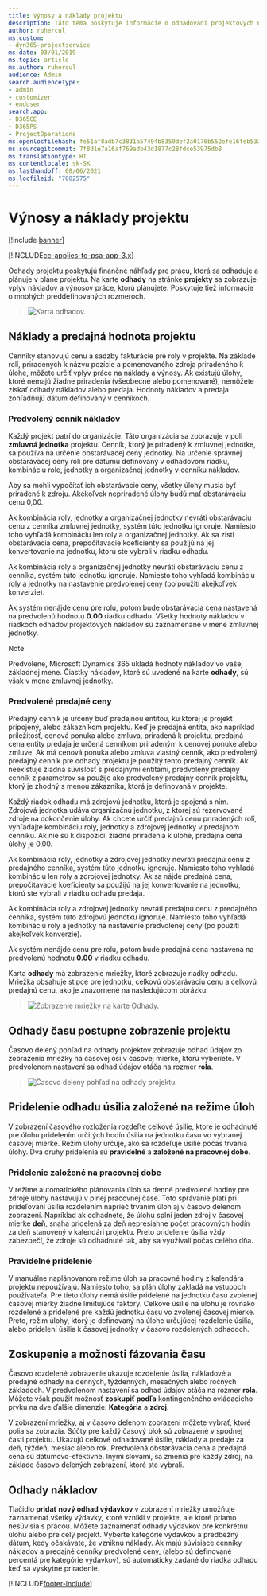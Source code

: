 ```yaml
---
title: Výnosy a náklady projektu
description: Táto téma poskytuje informácie o odhadovaní projektových nákladov a výnosov.
author: ruhercul
ms.custom:
- dyn365-projectservice
ms.date: 03/01/2019
ms.topic: article
ms.author: ruhercul
audience: Admin
search.audienceType:
- admin
- customizer
- enduser
search.app:
- D365CE
- D365PS
- ProjectOperations
ms.openlocfilehash: fe51af8adb7c3831a57494b8359def2a0176b552efe16feb53a2a265f5ffcb0c
ms.sourcegitcommit: 7f8d1e7a16af769adb43d1877c28fdce53975db8
ms.translationtype: HT
ms.contentlocale: sk-SK
ms.lasthandoff: 08/06/2021
ms.locfileid: "7002575"
---
```

# <a name="project-costs-and-revenue"></a>Výnosy a náklady projektu

[!include [banner](../includes/psa-now-project-operations.md)]

[!INCLUDE[cc-applies-to-psa-app-3.x](../includes/cc-applies-to-psa-app-3x.md)]

Odhady projektu poskytujú finančné náhľady pre prácu, ktorá sa odhaduje a plánuje v pláne projektu. Na karte **odhady** na stránke **projekty** sa zobrazuje vplyv nákladov a výnosov práce, ktorú plánujete. Poskytuje tiež informácie o mnohých preddefinovaných rozmeroch. 

> ![Karta odhadov.](media/project-5.png)

## <a name="cost-and-sales-values-of-the-project"></a>Náklady a predajná hodnota projektu

Cenníky stanovujú cenu a sadzby fakturácie pre roly v projekte. Na základe rolí, priradených k názvu pozície a pomenovaného zdroja priradeného k úlohe, môžete určiť vplyv práce na náklady a výnosy. Ak existujú úlohy, ktoré nemajú žiadne priradenia (všeobecné alebo pomenované), nemôžete získať odhady nákladov alebo predaja. Hodnoty nákladov a predaja zohľadňujú dátum definovaný v cenníkoch.

### <a name="default-cost-price"></a>Predvolený cenník nákladov  

Každý projekt patrí do organizácie. Táto organizácia sa zobrazuje v poli **zmluvná jednotka** projektu. Cenník, ktorý je priradený k zmluvnej jednotke, sa používa na určenie obstarávacej ceny jednotky. Na určenie správnej obstarávacej ceny rolí pre dátumu definovaný v odhadovom riadku, kombináciu role, jednotky a organizačnej jednotky v cenníku nákladov. 

Aby sa mohli vypočítať ich obstarávacie ceny, všetky úlohy musia byť priradené k zdroju. Akékoľvek nepriradené úlohy budú mať obstarávaciu cenu 0,00.

Ak kombinácia roly, jednotky a organizačnej jednotky nevráti obstarávaciu cenu z cenníka zmluvnej jednotky, systém túto jednotku ignoruje. Namiesto toho vyhľadá kombináciu len roly a organizačnej jednotky. Ak sa zistí obstarávacia cena, prepočítavacie koeficienty sa použijú na jej konvertovanie na jednotku, ktorú ste vybrali v riadku odhadu.

Ak kombinácia roly a organizačnej jednotky nevráti obstarávaciu cenu z cenníka, systém túto jednotku ignoruje. Namiesto toho vyhľadá kombináciu roly a jednotky na nastavenie predvolenej ceny (po použití akejkoľvek konverzie).

Ak systém nenájde cenu pre rolu, potom bude obstarávacia cena nastavená na predvolenú hodnotu **0.00** riadku odhadu. Všetky hodnoty nákladov v riadkoch odhadov projektových nákladov sú zaznamenané v mene zmluvnej jednotky.

> [!NOTE]
> Predvolene, Microsoft Dynamics 365 ukladá hodnoty nákladov vo vašej základnej mene. Čiastky nákladov, ktoré sú uvedené na karte **odhady**, sú však v mene zmluvnej jednotky.  

### <a name="default-sales-price"></a>Predvolené predajné ceny 

Predajný cenník je určený buď predajnou entitou, ku ktorej je projekt pripojený, alebo zákazníkom projektu. Keď je predajná entita, ako napríklad príležitosť, cenová ponuka alebo zmluva, priradená k projektu, predajná cena entity predaja je určená cenníkom priradeným k cenovej ponuke alebo zmluve. Ak má cenová ponuka alebo zmluva vlastný cenník, ako predvolený predajný cenník pre odhady projektu je použitý tento predajný cenník. Ak neexistuje žiadna súvislosť s predajnými entitami, predvolený predajný cenník z parametrov sa použije ako predvolený predajný cenník projektu, ktorý je zhodný s menou zákazníka, ktorá je definovaná v projekte.

Každý riadok odhadu má zdrojovú jednotku, ktorá je spojená s ním. Zdrojová jednotka udáva organizačnú jednotku, z ktorej sú rezervované zdroje na dokončenie úlohy. Ak chcete určiť predajnú cenu priradených rolí, vyhľadajte kombináciu roly, jednotky a zdrojovej jednotky v predajnom cenníku. Ak nie sú k dispozícii žiadne priradenia k úlohe, predajná cena úlohy je 0,00.

Ak kombinácia roly, jednotky a zdrojovej jednotky nevráti predajnú cenu z predajného cenníka, systém túto jednotku ignoruje. Namiesto toho vyhľadá kombináciu len roly a zdrojovej jednotky. Ak sa nájde predajná cena, prepočítavacie koeficienty sa použijú na jej konvertovanie na jednotku, ktorú ste vybrali v riadku odhadu predaja. 

Ak kombinácia roly a zdrojovej jednotky nevráti predajnú cenu z predajného cenníka, systém túto zdrojovú jednotku ignoruje. Namiesto toho vyhľadá kombináciu roly a jednotky na nastavenie predvolenej ceny (po použití akejkoľvek konverzie).

Ak systém nenájde cenu pre rolu, potom bude predajná cena nastavená na predvolenú hodnotu **0.00** v riadku odhadu.

Karta **odhady** má zobrazenie mriežky, ktoré zobrazuje riadky odhadu. Mriežka obsahuje stĺpce pre jednotku, celkovú obstarávaciu cenu a celkovú predajnú cenu, ako je znázornené na nasledujúcom obrázku. 

> ![Zobrazenie mriežky na karte Odhady.](media/project-6.png)

## <a name="time-phased-view-of-project-estimates"></a>Odhady času postupne zobrazenie projektu

Časovo delený pohľad na odhady projektov zobrazuje odhad údajov zo zobrazenia mriežky na časovej osi v časovej mierke, ktorú vyberiete. V predvolenom nastavení sa odhad údajov otáča na rozmer **rola**.

> ![Časovo delený pohľad na odhady projektu.](media/project-7.png)

## <a name="allocating-estimated-effort-based-on-the-task-mode"></a>Pridelenie odhadu úsilia založené na režime úloh

V zobrazení časového rozloženia rozdeľte celkové úsilie, ktoré je odhadnuté pre úlohu pridelením určitých hodín úsilia na jednotku času vo vybranej časovej mierke. Režim úlohy určuje, ako sa rozdeľuje úsilie počas trvania úlohy. Dva druhy pridelenia sú **pravidelné** a **založené na pracovnej dobe**.

### <a name="work-hours-based-allocation"></a>Pridelenie založené na pracovnej dobe
 
V režime automatického plánovania úloh sa denné predvolené hodiny pre zdroje úlohy nastavujú v plnej pracovnej čase. Toto správanie platí pri prideľovaní úsilia rozdelením naprieč trvaním úloh aj v časovo delenom zobrazení. Napríklad ak odhadnete, že úlohu splní jeden zdroj v časovej mierke **deň**, snaha pridelená za deň nepresiahne počet pracovných hodín za deň stanovený v kalendári projektu. Preto pridelenie úsilia vždy zabezpečí, že zdroje sú odhadnuté tak, aby sa využívali počas celého dňa.

### <a name="even-allocation"></a>Pravidelné pridelenie

V manuálne naplánovanom režime úloh sa pracovné hodiny z kalendára projektu nepoužívajú. Namiesto toho, sa plán úlohy zakladá na vstupoch používateľa. Pre tieto úlohy nemá úsilie pridelené na jednotku času zvolenej časovej mierky žiadne limitujúce faktory. Celkové úsilie na úlohu je rovnako rozdelené a pridelené pre každú jednotku času vo zvolenej časovej mierke. Preto, režim úlohy, ktorý je definovaný na úlohe určujúcej rozdelenie úsilia, alebo pridelení úsilia k časovej jednotky v časovo rozdelených odhadoch.

## <a name="grouping-and-time-phasing-options"></a>Zoskupenie a možnosti fázovania času

Časovo rozdelené zobrazenie ukazuje rozdelenie úsilia, nákladové a predajné odhady na denných, týždenných, mesačných alebo ročných základoch. V predvolenom nastavení sa odhad údajov otáča na rozmer **rola**. Môžete však použiť možnosť **zoskupiť podľa** kontingenčného ovládacieho prvku na dve ďalšie dimenzie: **Kategória** a **zdroj.**

V zobrazení mriežky, aj v časovo delenom zobrazení môžete vybrať, ktoré polia sa zobrazia. Súčty pre každý časový blok sú zobrazené v spodnej časti projektu. Ukazujú celkové odhadované úsilie, náklady a predaje za deň, týždeň, mesiac alebo rok. Predvolená obstarávacia cena a predajná cena sú dátumovo-efektívne. Inými slovami, sa zmenia pre každý zdroj, na základe časovo delených zobrazení, ktoré ste vybrali.

## <a name="expense-estimates"></a>Odhady nákladov

Tlačidlo **pridať nový odhad výdavkov** v zobrazení mriežky umožňuje zaznamenať všetky výdavky, ktoré vznikli v projekte, ale ktoré priamo nesúvisia s prácou. Môžete zaznamenať odhady výdavkov pre konkrétnu úlohu alebo pre celý projekt. Vyberte kategórie výdavkov a predbežný dátum, kedy očakávate, že vzniknú náklady. Ak majú súvisiace cenníky nákladov a predajné cenníky predvolené ceny, (alebo sú definované percentá pre kategórie výdavkov), sú automaticky zadané do riadka odhadu keď sa vyskytne priradenie.


[!INCLUDE[footer-include](../includes/footer-banner.md)]
